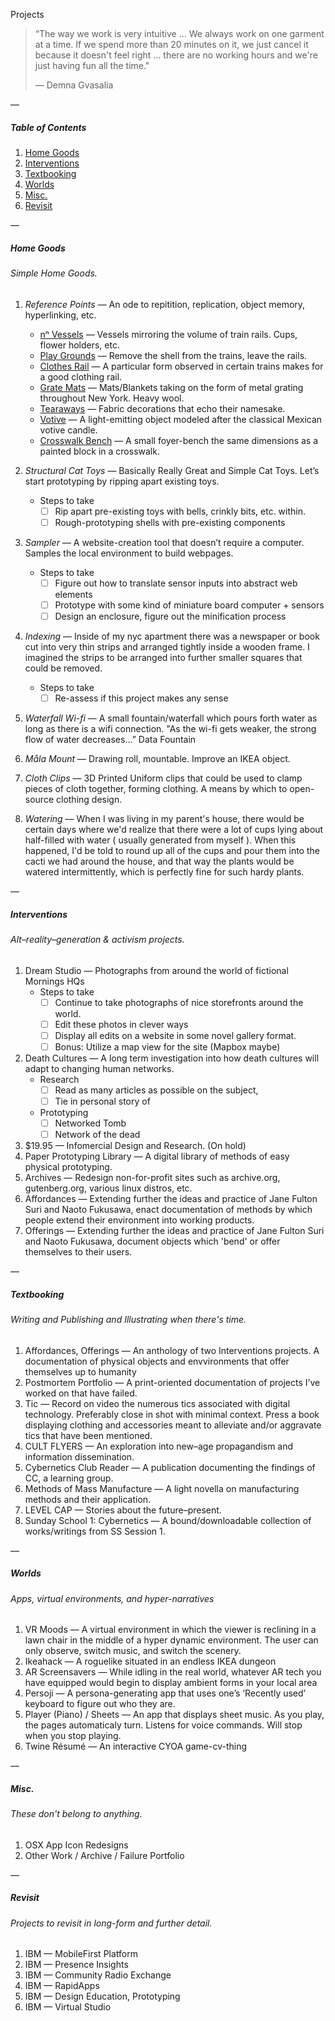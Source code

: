 Projects

> “The way we work is very intuitive … We always work on one garment at a time. If we spend more than 20 minutes on it, we just cancel it because it doesn't feel right … there are no working hours and we're just having fun all the time." 
>
> — Demna Gvasalia

—

##### Table of Contents

1. [Home Goods](#home-goods)
2. [Interventions](#interventions)
3. [Textbooking](#textbooking)
4. [Worlds](#worlds)
5. [Misc.](#misc)
6. [Revisit](#revisit)

—

##### Home Goods
###### Simple Home Goods.

1. *Reference Points* — An ode to repitition, replication, object memory, hyperlinking, etc.
	- [nⁿ Vessels](https://github.com/edouerd/projects/issues/1) — Vessels mirroring the volume of train rails. Cups, flower holders, etc.
	- [Play Grounds](https://github.com/edouerd/projects/issues/2) — Remove the shell from the trains, leave the rails.
	- [Clothes Rail](https://github.com/edouerd/projects/issues/3) — A particular form observed in certain trains makes for a good clothing rail.
	- [Grate Mats](https://github.com/edouerd/projects/issues/4) — Mats/Blankets taking on the form of metal grating throughout New York. Heavy wool.
	- [Tearaways](https://github.com/edouerd/projects/issues/5) — Fabric decorations that echo their namesake.
	- [Votive](https://github.com/edouerd/projects/issues/6) — A light-emitting object modeled after the classical Mexican votive candle.
 	- [Crosswalk Bench](https://github.com/edouerd/projects/issues/7) — A small foyer-bench the same dimensions as a painted block in a crosswalk.

2. *Structural Cat Toys* — Basically Really Great and Simple Cat Toys. Let’s start prototyping by ripping apart existing toys.
	- Steps to take
		- [ ] Rip apart pre-existing toys with bells, crinkly bits, etc. within.
		- [ ] Rough-prototyping shells with pre-existing components

3. *Sampler* — A website-creation tool that doesn’t require a computer. Samples the local environment to build webpages.
	- Steps to take
		- [ ] Figure out how to translate sensor inputs into abstract web elements
		- [ ] Prototype with some kind of miniature board computer + sensors
		- [ ] Design an enclosure, figure out the minification process

4. *Indexing* — Inside of my nyc apartment there was a newspaper or book cut into very thin strips and arranged tightly inside a wooden frame. I imagined the strips to be arranged into further smaller squares that could be removed.
	- Steps to take
		- [ ] Re-assess if this project makes any sense

5. *Waterfall Wi-fi* — A small fountain/waterfall which pours forth water as long as there is a wifi connection. "As the wi-fi gets weaker, the strong flow of water decreases…” Data Fountain  

6. *Måla Mount* — Drawing roll, mountable. Improve an IKEA object.  

7. *Cloth Clips* — 3D Printed Uniform clips that could be used to clamp pieces of cloth together, forming clothing. A means by which to open-source clothing design.  

8. *Watering* — When I was living in my parent's house, there would be certain days where we'd realize that there were a lot of cups lying about half-filled with water ( usually generated from myself ). When this happened, I'd be told to round up all of the cups and pour them into the cacti we had around the house, and that way the plants would be watered intermittently, which is perfectly fine for such hardy plants.

—

##### Interventions
###### Alt–reality–generation & activism projects.

1. Dream Studio — Photographs from around the world of fictional Mornings HQs
	- Steps to take
		- [ ] Continue to take photographs of nice storefronts around the world.
		- [ ] Edit these photos in clever ways
		- [ ] Display all edits on a website in some novel gallery format.
		- [ ] Bonus: Utilize a map view for the site (Mapbox maybe)

2. Death Cultures — A long term investigation into how death cultures will adapt to changing human networks.
	- Research
		- [ ] Read as many articles as possible on the subject, 
		- [ ] Tie in personal story of 
	- Prototyping
		- [ ] Networked Tomb
		- [ ] Network of the dead 

3. $19.95 — Infomercial Design and Research. (On hold)
4. Paper Prototyping Library — A digital library of methods of easy physical prototyping.
5. Archives — Redesign non-for-profit sites such as archive.org, gutenberg.org, various linux distros, etc.
6. Affordances — Extending further the ideas and practice of Jane Fulton Suri and Naoto Fukusawa, enact documentation of methods by which people extend their environment into working products.
7. Offerings — Extending further the ideas and practice of Jane Fulton Suri and Naoto Fukusawa, document objects which 'bend' or offer themselves to their users.


—

##### Textbooking
###### Writing and Publishing and Illustrating when there's time.

1. Affordances, Offerings — An anthology of two Interventions projects. A documentation of physical objects and envvironments that offer themselves up to humanity
2. Postmortem Portfolio — A print-oriented documentation of projects I’ve worked on that have failed.
3. Tic — Record on video the numerous tics associated with digital technology. Preferably close in shot with minimal context. Press a book displaying clothing and accessories meant to alleviate and/or aggravate tics that have been mentioned.
4. CULT FLYERS — An exploration into new–age propagandism and information dissemination.
5. Cybernetics Club Reader — A publication documenting the findings of CC, a learning group.
6. Methods of Mass Manufacture — A light novella on manufacturing methods and their application.
7. LEVEL CAP — Stories about the future–present.
8. Sunday School 1: Cybernetics — A bound/downloadable collection of works/writings from SS Session 1.

—

##### Worlds
###### Apps, virtual environments, and hyper-narratives

1. VR Moods — A virtual environment in which the viewer is reclining in a lawn chair in the middle of a hyper dynamic environment. The user can only observe, switch music, and switch the scenery.
2. Ikeahack — A roguelike situated in an endless IKEA dungeon
3. AR Screensavers — While idling in the real world, whatever AR tech you have equipped would begin to display ambient forms in your local area
4. Persoji — A persona-generating app that uses one’s ‘Recently used’ keyboard to figure out who they are.
5. Player (Piano) / Sheets — An app that displays sheet music. As you play, the pages automaticaly turn. Listens for voice commands. Will stop when you stop playing.
6. Twine Résumé — An interactive CYOA game-cv-thing

—

##### Misc.
###### These don't belong to anything.

1. OSX App Icon Redesigns
2. Other Work / Archive / Failure Portfolio

—

##### Revisit
###### Projects to revisit in long-form and further detail.

1. IBM — MobileFirst Platform
2. IBM — Presence Insights
3. IBM — Community Radio Exchange
4. IBM — RapidApps
5. IBM — Design Education, Prototyping
6. IBM — Virtual Studio
